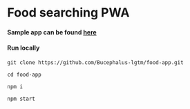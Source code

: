 # Food searching PWA

#### Sample app can be found [here](https://recipe-pwapp.netlify.app/)

#### Run locally

```git clone https://github.com/Bucephalus-lgtm/food-app.git```

```cd food-app```

```npm i```

```npm start```
